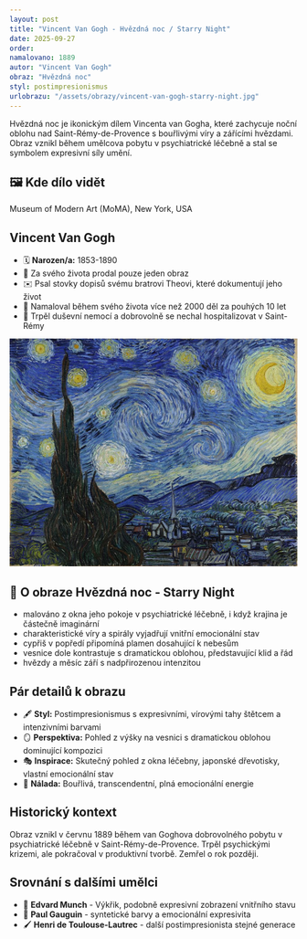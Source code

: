 ```yaml
---
layout: post
title: "Vincent Van Gogh - Hvězdná noc / Starry Night"
date: 2025-09-27
order:
namalovano: 1889
autor: "Vincent Van Gogh"
obraz: "Hvězdná noc"
styl: postimpresionismus
urlobrazu: "/assets/obrazy/vincent-van-gogh-starry-night.jpg"
---
```

Hvězdná noc je ikonickým dílem Vincenta van Gogha, které zachycuje noční oblohu nad Saint-Rémy-de-Provence s bouřlivými víry a zářícími hvězdami. Obraz vznikl během umělcova pobytu v psychiatrické léčebně a stal se symbolem expresivní síly umění.

## 🖼️ Kde dílo vidět
Museum of Modern Art (MoMA), New York, USA

## Vincent Van Gogh
- 🗓️ **Narozen/a:** 1853-1890
- 🎨 Za svého života prodal pouze jeden obraz
- ✉️ Psal stovky dopisů svému bratrovi Theovi, které dokumentují jeho život
- 🌻 Namaloval během svého života více než 2000 děl za pouhých 10 let
- 🏥 Trpěl duševní nemocí a dobrovolně se nechal hospitalizovat v Saint-Rémy

![Hvězdná noc](/assets/obrazy/vincent-van-gogh-starry-night.jpg)

## 🎨 O obraze Hvězdná noc - Starry Night

- malováno z okna jeho pokoje v psychiatrické léčebně, i když krajina je částečně imaginární
- charakteristické víry a spirály vyjadřují vnitřní emocionální stav
- cypřiš v popředí připomíná plamen dosahující k nebesům
- vesnice dole kontrastuje s dramatickou oblohou, představující klid a řád
- hvězdy a měsíc září s nadpřirozenou intenzitou

## Pár detailů k obrazu

- 🖋️ **Styl:** Postimpresionismus s expresivními, vírovými tahy štětcem a intenzivními barvami
- 🪞 **Perspektiva:** Pohled z výšky na vesnici s dramatickou oblohou dominující kompozici
- 🎭 **Inspirace:** Skutečný pohled z okna léčebny, japonské dřevotisky, vlastní emocionální stav
- 🌃 **Nálada:** Bouřlivá, transcendentní, plná emocionální energie

## Historický kontext

Obraz vznikl v červnu 1889 během van Goghova dobrovolného pobytu v psychiatrické léčebně v Saint-Rémy-de-Provence. Trpěl psychickými krizemi, ale pokračoval v produktivní tvorbě. Zemřel o rok později.

## Srovnání s dalšími umělci

- 🌊 **Edvard Munch** - Výkřik, podobně expresivní zobrazení vnitřního stavu
- 🎨 **Paul Gauguin** - syntetické barvy a emocionální expresivita
- 🖌️ **Henri de Toulouse-Lautrec** - další postimpresionista stejné generace
